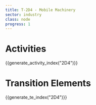 ```yaml
---
title: T-2D4 - Mobile Machinery
sector: industry
class: node
progress: 1
---
```



# Activities

{{generate_activity_index("2D4")}}


# Transition Elements

{{generate_te_index("2D4")}}

